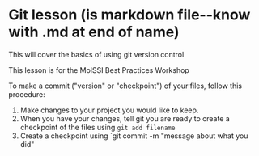 # Git lesson (is markdown file--know with .md at end of name)

This will cover the basics of using git version control

This lesson is for the MolSSI Best Practices Workshop

To make a commit ("version" or "checkpoint") of your files, follow this procedure:

1. Make changes to your project you would like to keep.
2. When you have your changes, tell git you are ready to create a checkpoint of the files using `git add filename`
3. Create a checkpoint using `git commit -m "message about what you did"